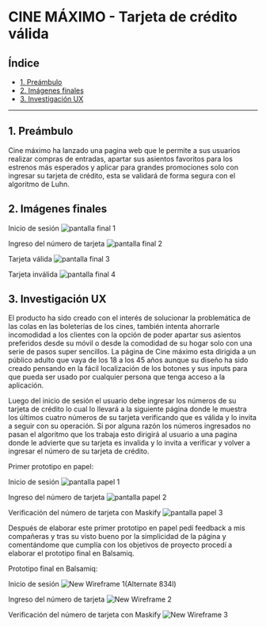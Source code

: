 # CINE MÁXIMO - Tarjeta de crédito válida

## Índice

* [1. Preámbulo](#1-Preámbulo)
* [2. Imágenes finales](#2-Imágenes-finales)
* [3. Investigación UX](#3-Investigación-UX)


***

## 1. Preámbulo

Cine máximo ha lanzado una pagina web que le permite a sus usuarios realizar compras de entradas,  apartar sus asientos favoritos para los estrenos más esperados y aplicar para grandes promociones solo con ingresar su tarjeta de crédito, esta se validará de forma segura  con el algoritmo de Luhn.


## 2. Imágenes finales

Inicio de sesión
![pantalla final 1](https://user-images.githubusercontent.com/60928457/76155633-728a3600-60bc-11ea-8557-efecb0a57b32.jpeg)

Ingreso del número de tarjeta
![pantalla final 2](https://user-images.githubusercontent.com/60928457/76155635-859d0600-60bc-11ea-8824-a24129ce96e2.jpeg)

Tarjeta válida
![pantalla final 3](https://user-images.githubusercontent.com/60928457/76155640-9ea5b700-60bc-11ea-96a4-bc1e32e72f6d.jpeg)

Tarjeta inválida
![pantalla final 4](https://user-images.githubusercontent.com/60928457/76155646-b1b88700-60bc-11ea-8cc0-3b5223434f7e.jpeg)


## 3. Investigación UX

El producto ha sido creado con el interés de solucionar la problemática de las colas en las boleterías de los cines, también intenta ahorrarle incomodidad a los clientes con la opción de poder apartar sus asientos preferidos desde su móvil o desde la comodidad de su hogar solo con una serie de pasos super sencillos.
La página de Cine máximo esta dirigida a un público adulto que vaya de los 18 a los 45 años aunque su diseño ha sido creado pensando en la fácil localización de los botones y sus inputs para que pueda ser usado por cualquier persona que tenga acceso a la aplicación.

Luego del inicio de sesión el usuario debe ingresar los números de su tarjeta de crédito lo cual lo llevará a la siguiente página donde le muestra los últimos cuatro números de su tarjeta verificando que es válida y lo invita a seguir con su operación. Si por alguna razón los números ingresados no pasan el algoritmo que los trabaja esto dirigirá al usuario a una pagina donde le advierte que su tarjeta es invalida y lo invita a verificar y volver a ingresar el número de su tarjeta de crédito.

Primer prototipo en papel:

Inicio de sesión
![pantalla papel 1](https://user-images.githubusercontent.com/60928457/76155605-2808b980-60bc-11ea-8ab5-bb0e49c2feda.jpeg)

Ingreso del número de tarjeta 
![pantalla papel 2](https://user-images.githubusercontent.com/60928457/76155616-3d7de380-60bc-11ea-9d6d-b951ca1e7d8a.jpeg)

Verificación del número de tarjeta con Maskify
 ![pantalla papel 3](https://user-images.githubusercontent.com/60928457/76155622-48387880-60bc-11ea-9c96-6dd09ddda75f.jpeg)


 Después de elaborar este primer prototipo en papel pedí feedback a mis compañeras y tras su visto bueno por la simplicidad de la página y comentándome que cumplía con los objetivos de proyecto procedí a elaborar el prototipo final en Balsamiq. 

Prototipo final en Balsamiq:

Inicio de sesión
![New Wireframe 1(Alternate 834l)](https://user-images.githubusercontent.com/60928457/76156867-79ba3f80-60ce-11ea-9486-c0629ab0e521.png)

Ingreso del número de tarjeta
![New Wireframe 2](https://user-images.githubusercontent.com/60928457/76156899-12e95600-60cf-11ea-8b3b-f2bf09d72dc0.png)

Verificación del número de tarjeta con Maskify
![New Wireframe 3](https://user-images.githubusercontent.com/60928457/76156908-3ca27d00-60cf-11ea-8650-482080162892.png)
